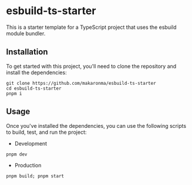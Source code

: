 # esbuild-ts-starter

This is a starter template for a TypeScript project that uses the esbuild module bundler.

## Installation

To get started with this project, you'll need to clone the repository and install the dependencies:

```shell
git clone https://github.com/makaronma/esbuild-ts-starter
cd esbuild-ts-starter
pnpm i
```

## Usage

Once you've installed the dependencies, you can use the following scripts to build, test, and run the project:

- Development

```shell
pnpm dev
```

- Production

```shell
pnpm build; pnpm start
```